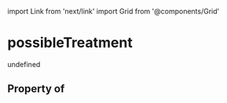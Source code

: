 import Link from 'next/link'
import Grid from '@components/Grid'

# possibleTreatment

undefined

## Property of




